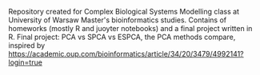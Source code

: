 Repository created for Complex Biological Systems Modelling class at University of Warsaw Master's bioinformatics studies. 
Contains of homeworks (mostly R and juoyter notebooks) and a final project written in R.
Final project: PCA vs SPCA vs ESPCA, the PCA methods compare, inspired by https://academic.oup.com/bioinformatics/article/34/20/3479/4992141?login=true



